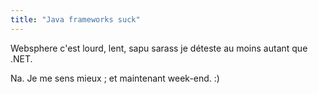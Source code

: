 ```yaml
---
title: "Java frameworks suck"
---
```


Websphere c'est lourd, lent, sapu sarass je déteste au moins autant que .NET.

Na. Je me sens mieux ; et maintenant week-end. :)

